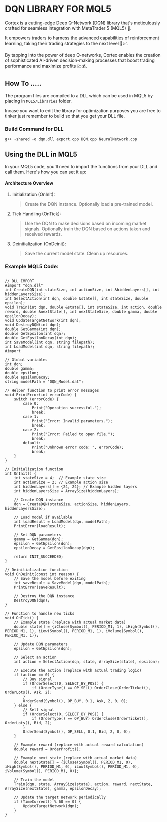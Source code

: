 # DQN LIBRARY FOR MQL5
Cortex is a cutting-edge Deep Q-Network (DQN) library that's meticulously crafted for seamless integration with MetaTrader 5 (MQL5) 🚀. 

It empowers traders to harness the advanced capabilities of reinforcement learning, taking their trading strategies to the next level 🚀📈. 

By tapping into the power of deep Q-networks, Cortex enables the creation of sophisticated AI-driven decision-making processes that boost trading performance and maximize profits 💹💰.


## How To .....
The program files are compiled to a DLL which can be used in MQL5 by placing in `MQL5/Libraries` folder. 

Incase you want to edit the library for optimization purposes you are free to tinker just remember to build so that you get your DLL file.

### Build Command for DLL
`g++ -shared -o dqn.dll export.cpp DQN.cpp NeuralNetwork.cpp`

## Using the DLL in MQL5
In your MQL5 code, you'll need to import the functions from your DLL and call them. Here's how you can set it up:

#### Architecture Overview
1. Initialization (OnInit):
    > Create the DQN instance.
    > Optionally load a pre-trained model.

2. Tick Handling (OnTick):
    > Use the DQN to make decisions based on incoming market signals.
    > Optionally train the DQN based on actions taken and received rewards.

3. Deinitialization (OnDeinit):
    > Save the current model state.
    > Clean up resources.


### Example MQL5 Code:

```

// DLL IMPORT
#import "dqn.dll"
int CreateDQN(int stateSize, int actionSize, int &hiddenLayers[], int hiddenLayersSize);
int SelectAction(int dqn, double &state[], int stateSize, double epsilon);
void Train(int dqn, double &state[], int stateSize, int action, double reward, double &nextState[], int nextStateSize, double gamma, double epsilonDecay);
void UpdateTargetNetwork(int dqn);
void DestroyDQN(int dqn);
double GetGamma(int dqn);
double GetEpsilon(int dqn);
double GetEpsilonDecay(int dqn);
int SaveModel(int dqn, string filepath);
int LoadModel(int dqn, string filepath);
#import

// Global variables
int dqn;
double gamma;
double epsilon;
double epsilonDecay;
string modelPath = "DQN_Model.dat";

// Helper function to print error messages
void PrintError(int errorCode) {
    switch (errorCode) {
        case 0:
            Print("Operation successful.");
            break;
        case 1:
            Print("Error: Invalid parameters.");
            break;
        case 2:
            Print("Error: Failed to open file.");
            break;
        default:
            Print("Unknown error code: ", errorCode);
            break;
    }
}

// Initialization function
int OnInit() {
    int stateSize = 4;  // Example state size
    int actionSize = 2; // Example action size
    int hiddenLayers[] = {24, 24}; // Example hidden layers
    int hiddenLayersSize = ArraySize(hiddenLayers);

    // Create DQN instance
    dqn = CreateDQN(stateSize, actionSize, hiddenLayers, hiddenLayersSize);

    // Load model if available
    int loadResult = LoadModel(dqn, modelPath);
    PrintError(loadResult);

    // Set DQN parameters
    gamma = GetGamma(dqn);
    epsilon = GetEpsilon(dqn);
    epsilonDecay = GetEpsilonDecay(dqn);

    return INIT_SUCCEEDED;
}

// Deinitialization function
void OnDeinit(const int reason) {
    // Save the model before exiting
    int saveResult = SaveModel(dqn, modelPath);
    PrintError(saveResult);

    // Destroy the DQN instance
    DestroyDQN(dqn);
}

// Function to handle new ticks
void OnTick() {
    // Example state (replace with actual market data)
    double state[] = {iClose(Symbol(), PERIOD_M1, 1), iHigh(Symbol(), PERIOD_M1, 1), iLow(Symbol(), PERIOD_M1, 1), iVolume(Symbol(), PERIOD_M1, 1)};
    
    // Update DQN parameters
    epsilon = GetEpsilon(dqn);

    // Select an action
    int action = SelectAction(dqn, state, ArraySize(state), epsilon);

    // Execute the action (replace with actual trading logic)
    if (action == 0) {
        // Buy signal
        if (OrderSelect(0, SELECT_BY_POS)) {
            if (OrderType() == OP_SELL) OrderClose(OrderTicket(), OrderLots(), Ask, 2);
        }
        OrderSend(Symbol(), OP_BUY, 0.1, Ask, 2, 0, 0);
    } else {
        // Sell signal
        if (OrderSelect(0, SELECT_BY_POS)) {
            if (OrderType() == OP_BUY) OrderClose(OrderTicket(), OrderLots(), Bid, 2);
        }
        OrderSend(Symbol(), OP_SELL, 0.1, Bid, 2, 0, 0);
    }

    // Example reward (replace with actual reward calculation)
    double reward = OrderProfit();

    // Example next state (replace with actual market data)
    double nextState[] = {iClose(Symbol(), PERIOD_M1, 0), iHigh(Symbol(), PERIOD_M1, 0), iLow(Symbol(), PERIOD_M1, 0), iVolume(Symbol(), PERIOD_M1, 0)};

    // Train the model
    Train(dqn, state, ArraySize(state), action, reward, nextState, ArraySize(nextState), gamma, epsilonDecay);

    // Update the target network periodically
    if (TimeCurrent() % 60 == 0) {
        UpdateTargetNetwork(dqn);
    }
}


```

### 